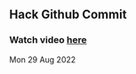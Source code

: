 
 ## Hack Github Commit 
 ### Watch video <a href="https://www.youtube.com">here</a> 
 Mon 29 Aug 2022 
